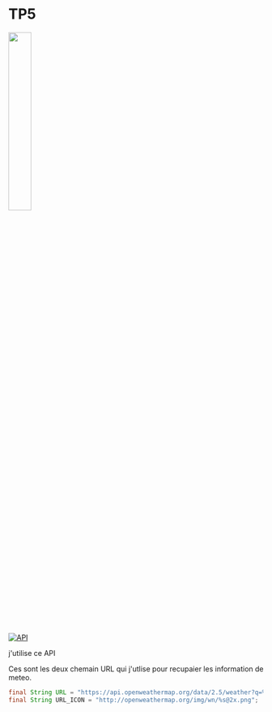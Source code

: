 # TP5

<img src="/screens/app_meteo.gif" width="30%">

[![API](https://img.shields.io/badge/openweathermap-orange?label=API&query=https://openweathermap.org/api)](https://openweathermap.org/api) 

j'utilise ce API 

 

Ces sont les deux chemain URL qui j'utlise pour recupaier les information de meteo.


```java
final String URL = "https://api.openweathermap.org/data/2.5/weather?q=%s&units=metric&appid=key";
final String URL_ICON = "http://openweathermap.org/img/wn/%s@2x.png";
```
